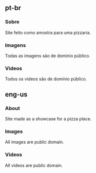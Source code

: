 ## pt-br
### Sobre
Site feito como amostra para uma pizzaria. 
### Imagens
Todas as imagens são de domínio público.
### Videos
Todos os videos são de domínio público.
## eng-us
### About
Site made as a showcase for a pizza place. 
### Images
All images are public domain.
### Videos
All videos are public domain.
